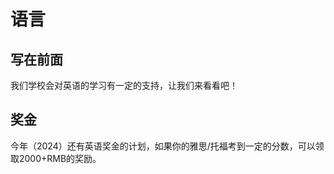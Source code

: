 # 语言



## 写在前面

我们学校会对英语的学习有一定的支持，让我们来看看吧！



## 奖金

今年（2024）还有英语奖金的计划，如果你的雅思/托福考到一定的分数，可以领取2000+RMB的奖励。
